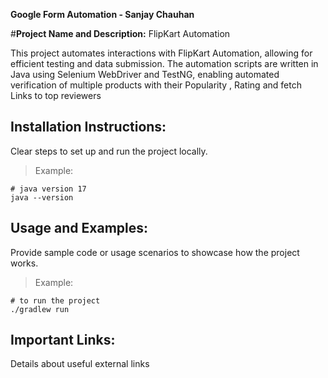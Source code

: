 **Google Form Automation - Sanjay Chauhan**

#**Project Name and Description:**
FlipKart Automation

This project automates interactions with FlipKart Automation, allowing for efficient testing and data submission. The automation scripts are written in Java using Selenium WebDriver and TestNG, enabling automated verification of multiple products with their Popularity , Rating and fetch Links to top reviewers

## Installation Instructions:
Clear steps to set up and run the project locally.
> Example:
```
# java version 17
java --version
```

## Usage and Examples:
Provide sample code or usage scenarios to showcase how the project works.
> Example:
```
# to run the project
./gradlew run
```

## Important Links:
Details about useful external links
 
